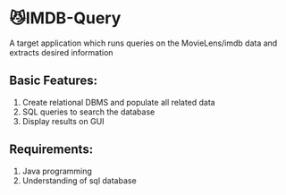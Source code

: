 # 😼IMDB-Query
A target application which runs queries on the MovieLens/imdb data and extracts desired information

## Basic Features:
1. Create relational DBMS and populate all related data
2. SQL queries to search the database
3. Display results on GUI

## Requirements:
1. Java programming
2. Understanding of sql database
